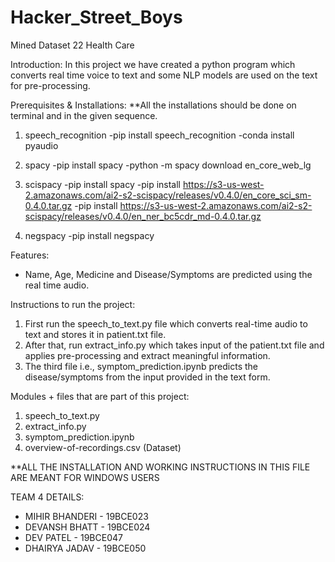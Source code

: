 # Hacker_Street_Boys
Mined Dataset 22 Health Care

Introduction:
In this project we have created a python program which converts real time voice to text and some NLP models are used on the text for pre-processing.

Prerequisites & Installations:
\*\*All the installations should be done on terminal and in the given sequence.

1. speech_recognition
   -pip install speech_recognition
   -conda install pyaudio

2. spacy
   -pip install spacy
   -python -m spacy download en_core_web_lg

3. scispacy
   -pip install spacy
   -pip install https://s3-us-west-2.amazonaws.com/ai2-s2-scispacy/releases/v0.4.0/en_core_sci_sm-0.4.0.tar.gz
   -pip install https://s3-us-west-2.amazonaws.com/ai2-s2-scispacy/releases/v0.4.0/en_ner_bc5cdr_md-0.4.0.tar.gz

4. negspacy
   -pip install negspacy

Features:

- Name, Age, Medicine and Disease/Symptoms are predicted using the real time audio.

Instructions to run the project:

1. First run the speech_to_text.py file which converts real-time audio to text and stores it in patient.txt file.
2. After that, run extract_info.py which takes input of the patient.txt file and applies pre-processing and extract meaningful information.
3. The third file i.e., symptom_prediction.ipynb predicts the disease/symptoms from the input provided in the text form.

Modules + files that are part of this project:

1. speech_to_text.py
2. extract_info.py
3. symptom_prediction.ipynb
4. overview-of-recordings.csv (Dataset)

\*\*ALL THE INSTALLATION AND WORKING INSTRUCTIONS IN THIS FILE ARE MEANT FOR WINDOWS USERS

TEAM 4 DETAILS:

- MIHIR BHANDERI - 19BCE023
- DEVANSH BHATT - 19BCE024
- DEV PATEL - 19BCE047
- DHAIRYA JADAV - 19BCE050
